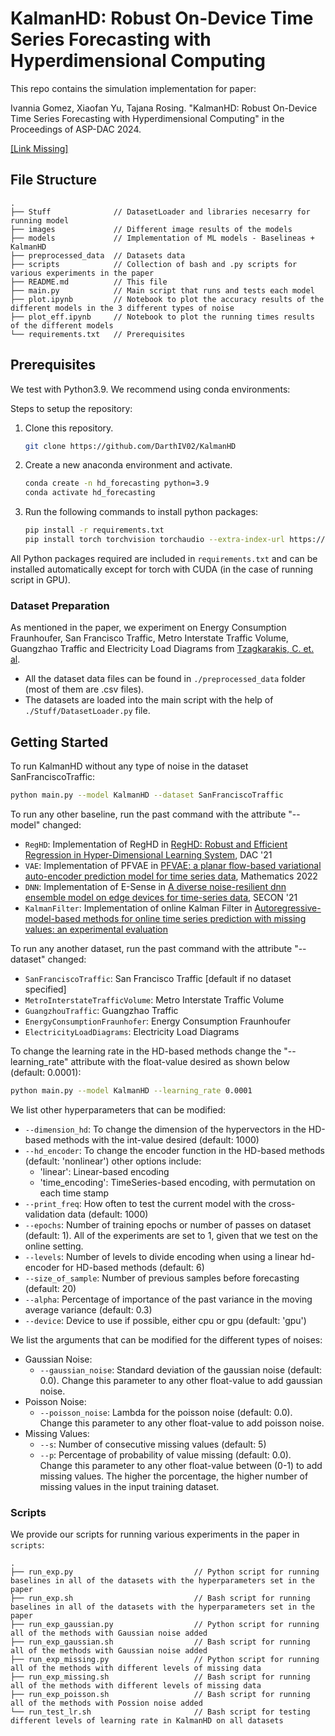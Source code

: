# KalmanHD: Robust On-Device Time Series Forecasting with Hyperdimensional Computing

This repo contains the simulation implementation for paper:

Ivannia Gomez, Xiaofan Yu, Tajana Rosing. "KalmanHD: Robust On-Device Time Series Forecasting with Hyperdimensional Computing" in the Proceedings of ASP-DAC 2024.

[[Link Missing]]()

## File Structure

```
.
├── Stuff              // DatasetLoader and libraries necesarry for running model
├── images             // Different image results of the models
├── models             // Implementation of ML models - Baselineas + KalmanHD
├── preprocessed_data  // Datasets data
├── scripts            // Collection of bash and .py scripts for various experiments in the paper
├── README.md          // This file
├── main.py            // Main script that runs and tests each model
├── plot.ipynb         // Notebook to plot the accuracy results of the different models in the 3 different types of noise
├── plot_eff.ipynb     // Notebook to plot the running times results of the different models
└── requirements.txt   // Prerequisites
```
## Prerequisites

We test with Python3.9. We recommend using conda environments:

Steps to setup the repository:
   1) Clone this repository.
      ```bash
      git clone https://github.com/DarthIV02/KalmanHD
      ```
   3) Create a new anaconda environment and activate.
      ```bash
      conda create -n hd_forecasting python=3.9
      conda activate hd_forecasting
      ```
   5) Run the following commands to install python packages:
      ```bash
      pip install -r requirements.txt
      pip install torch torchvision torchaudio --extra-index-url https://download.pytorch.org/whl/cu117
      ```
All Python packages required are included in `requirements.txt` and can be installed automatically except for torch with CUDA (in the case of running script in GPU).

### Dataset Preparation

As mentioned in the paper, we experiment on Energy Consumption Fraunhoufer, San Francisco Traffic, Metro Interstate Traffic Volume, Guangzhao Traffic and Electricity Load Diagrams from [Tzagkarakis, C. et. al](https://github.com/pcharala/multiple-timeseries-forecasting/tree/master). 

* All the dataset data files can be found in `./preprocessed_data` folder (most of them are .csv files).
* The datasets are loaded into the main script with the help of `./Stuff/DatasetLoader.py` file.

## Getting Started

To run KalmanHD without any type of noise in the dataset SanFranciscoTraffic:

```bash
python main.py --model KalmanHD --dataset SanFranciscoTraffic
```
To run any other baseline, run the past command with the attribute "--model" changed:

* `RegHD`: Implementation of RegHD in [RegHD: Robust and Efficient Regression in Hyper-Dimensional Learning System](https://ieeexplore.ieee.org/document/9586284), DAC '21
* `VAE`: Implementation of PFVAE in [PFVAE: a planar flow-based variational auto-encoder prediction model for time series data](https://www.mdpi.com/2227-7390/10/4/610), Mathematics 2022
* `DNN`: Implementation of E-Sense in [A diverse noise-resilient dnn ensemble model on edge devices for time-series data](https://ieeexplore.ieee.org/document/9491607), SECON '21
* `KalmanFilter`: Implementation of online Kalman Filter in [Autoregressive-model-based methods for online time series prediction with missing values: an experimental evaluation](https://arxiv.org/abs/1908.06729)

To run any another dataset, run the past command with the attribute "--dataset" changed:

* `SanFranciscoTraffic`: San Francisco Traffic [default if no dataset specified]
* `MetroInterstateTrafficVolume`: Metro Interstate Traffic Volume
* `GuangzhouTraffic`: Guangzhao Traffic
* `EnergyConsumptionFraunhofer`: Energy Consumption Fraunhoufer
* `ElectricityLoadDiagrams`: Electricity Load Diagrams

To change the learning rate in the HD-based methods change the "--learning_rate" attribute with the float-value desired as shown below (default: 0.0001):

```bash
python main.py --model KalmanHD --learning_rate 0.0001
```
We list other hyperparameters that can be modified: 
* `--dimension_hd`: To change the dimension of the hypervectors in the HD-based methods with the int-value desired (default: 1000)
* `--hd_encoder`: To change the encoder function in the HD-based methods (default: 'nonlinear') other options include:
   * 'linear': Linear-based encoding
   * 'time_encoding': TimeSeries-based encoding, with permutation on each time stamp
* `--print_freq`: How often to test the current model with the cross-validation data (default: 1000)
* `--epochs`: Number of training epochs or number of passes on dataset (default: 1). All of the experiments are set to 1, given that we test on the online setting.
* `--levels`: Number of levels to divide encoding when using a linear hd-encoder for HD-based methods (default: 6)
* `--size_of_sample`: Number of previous samples before forecasting (default: 20)
* `--alpha`: Percentage of importance of the past variance in the moving average variance (default: 0.3)
* `--device`: Device to use if possible, either cpu or gpu (default: 'gpu')

We list the arguments that can be modified for the different types of noises:

* Gaussian Noise:
   *  `--gaussian_noise`: Standard deviation of the gaussian noise (default: 0.0). Change this parameter to any other float-value to add gaussian noise.
* Poisson Noise:
   *  `--poisson_noise`: Lambda for the poisson noise (default: 0.0). Change this parameter to any other float-value to add poisson noise.
*  Missing Values:
   * `--s`: Number of consecutive missing values (default: 5)
   * `--p`: Percentage of probability of value missing (default: 0.0). Change this parameter to any other float-value between (0-1) to add missing values. The higher the porcentage, the higher number of missing values in the input training dataset.

### Scripts

We provide our scripts for running various experiments in the paper in `scripts`:

```
.
├── run_exp.py                           // Python script for running baselines in all of the datasets with the hyperparameters set in the paper
├── run_exp.sh                           // Bash script for running baselines in all of the datasets with the hyperparameters set in the paper
├── run_exp_gaussian.py                  // Python script for running all of the methods with Gaussian noise added
├── run_exp_gaussian.sh                  // Bash script for running all of the methods with Gaussian noise added
├── run_exp_missing.py                   // Python script for running all of the methods with different levels of missing data
├── run_exp_missing.sh                   // Bash script for running all of the methods with different levels of missing data
├── run_exp_poisson.sh                   // Bash script for running all of the methods with Possion noise added
└── run_test_lr.sh                       // Bash script for testing different levels of learning rate in KalmanHD on all datasets
```

